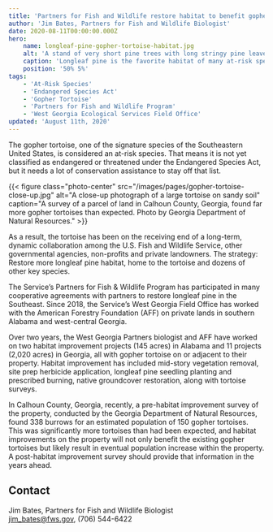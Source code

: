 ```yaml
---
title: 'Partners for Fish and Wildlife restore habitat to benefit gopher tortoise'
author: 'Jim Bates, Partners for Fish and Wildlife Biologist'
date: 2020-08-11T00:00:00.000Z
hero:
    name: longleaf-pine-gopher-tortoise-habitat.jpg
    alt: 'A stand of very short pine trees with long stringy pine leaves'
    caption: 'Longleaf pine is the favorite habitat of many at-risk species, including the Gopher tortoise. Photo by Dan Chapman, USFWS.'
    position: '50% 5%'
tags:
    - 'At-Risk Species'
    - 'Endangered Species Act'
    - 'Gopher Tortoise'
    - 'Partners for Fish and Wildlife Program'
    - 'West Georgia Ecological Services Field Office'
updated: 'August 11th, 2020'
---
```


The gopher tortoise, one of the signature species of the Southeastern United States, is considered an at-risk species. That means it is not yet classified as endangered or threatened under the Endangered Species Act, but it needs a lot of conservation assistance to stay off that list.

{{< figure class="photo-center" src="/images/pages/gopher-tortoise-close-up.jpg" alt="A close-up photograph of a large tortoise on sandy soil" caption="A survey of a parcel of land in Calhoun County, Georgia, found far more gopher tortoises than expected. Photo by Georgia Department of Natural Resources." >}}

As a result, the tortoise has been on the receiving end of a long-term, dynamic collaboration among the U.S. Fish and Wildlife Service, other governmental agencies, non-profits and private landowners. The strategy: Restore more longleaf pine habitat, home to the tortoise and dozens of other key species.

The Service’s Partners for Fish & Wildlife Program has participated in many cooperative agreements with partners to restore longleaf pine in the Southeast. Since 2018, the Service’s West Georgia Field Office has worked with the American Forestry Foundation (AFF) on private lands in southern Alabama and west-central Georgia.

Over two years, the  West Georgia Partners biologist and AFF have worked on two habitat improvement projects (145 acres) in Alabama and 11 projects (2,020 acres) in Georgia, all with gopher tortoise on or adjacent to their property.  Habitat improvement has included mid-story vegetation removal, site prep herbicide application, longleaf pine seedling planting and prescribed burning, native groundcover restoration, along with tortoise surveys.

In Calhoun County, Georgia, recently, a pre-habitat improvement survey of the property, conducted by the Georgia Department of Natural Resources, found 338 burrows for an estimated population of 150 gopher tortoises.  This was significantly more tortoises than had been expected, and habitat improvements on the property will not only benefit the existing gopher tortoises but likely result in eventual population increase within the property.  A post-habitat improvement survey should provide that information in the years ahead.

## Contact

Jim Bates, Partners for Fish and Wildlife Biologist  
[jim_bates@fws.gov](mailto:jim_bates@fws.gov), (706) 544-6422